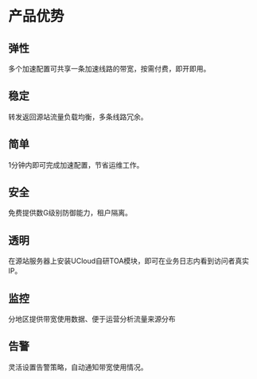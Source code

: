 # 产品优势



## 弹性

多个加速配置可共享一条加速线路的带宽，按需付费，即开即用。

## 稳定

转发返回源站流量负载均衡，多条线路冗余。

## 简单

1分钟内即可完成加速配置，节省运维工作。

## 安全

免费提供数G级别防御能力，租户隔离。

## 透明

在源站服务器上安装UCloud自研TOA模块，即可在业务日志内看到访问者真实IP。

## 监控

分地区提供带宽使用数据、便于运营分析流量来源分布

## 告警

灵活设置告警策略，自动通知带宽使用情况。

